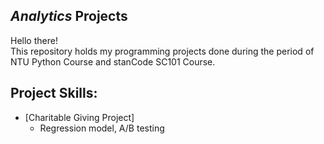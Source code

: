 ## *Analytics* Projects
Hello there!\
This repository holds my programming projects done during the period of NTU Python Course and stanCode SC101 Course. 

## Project Skills:
* [Charitable Giving Project]
  * Regression model, A/B testing
